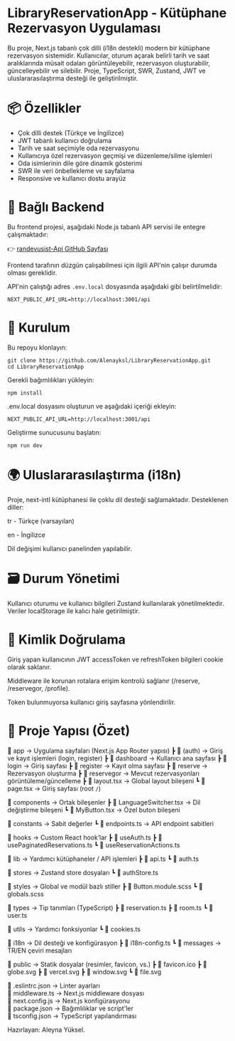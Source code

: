 # LibraryReservationApp - Kütüphane Rezervasyon Uygulaması

Bu proje, Next.js tabanlı çok dilli (i18n destekli) modern bir kütüphane rezervasyon sistemidir. Kullanıcılar, oturum açarak belirli tarih ve saat aralıklarında müsait odaları görüntüleyebilir, rezervasyon oluşturabilir, güncelleyebilir ve silebilir. Proje, TypeScript, SWR, Zustand, JWT ve uluslararasılaştırma desteği ile geliştirilmiştir.

# 📦 Özellikler

-  Çok dilli destek (Türkçe ve İngilizce)
-  JWT tabanlı kullanıcı doğrulama
-  Tarih ve saat seçimiyle oda rezervasyonu
-  Kullanıcıya özel rezervasyon geçmişi ve düzenleme/silme işlemleri
-  Oda isimlerinin dile göre dinamik gösterimi
-  SWR ile veri önbellekleme ve sayfalama
-  Responsive ve kullanıcı dostu arayüz

# 🔗 Bağlı Backend

Bu frontend projesi, aşağıdaki Node.js tabanlı API servisi ile entegre çalışmaktadır:

👉 [randevusist-Api GitHub Sayfası](https://github.com/esmanurgokkaya/randevusist-Api)

Frontend tarafının düzgün çalışabilmesi için ilgili API'nin çalışır durumda olması gereklidir.

API'nin çalıştığı adres `.env.local` dosyasında aşağıdaki gibi belirtilmelidir:

```env
NEXT_PUBLIC_API_URL=http://localhost:3001/api
```
# 🚀 Kurulum
Bu repoyu klonlayın:

```
git clone https://github.com/Alenayksl/LibraryReservationApp.git
cd LibraryReservationApp
```
Gerekli bağımlılıkları yükleyin:

```
npm install
```
.env.local dosyasını oluşturun ve aşağıdaki içeriği ekleyin:

```
NEXT_PUBLIC_API_URL=http://localhost:3001/api
```
Geliştirme sunucusunu başlatın:

```
npm run dev
```
# 🌍 Uluslararasılaştırma (i18n)
Proje, next-intl kütüphanesi ile çoklu dil desteği sağlamaktadır. Desteklenen diller:

tr - Türkçe (varsayılan)

en - İngilizce

Dil değişimi kullanıcı panelinden yapılabilir.

# 🗃️ Durum Yönetimi
Kullanıcı oturumu ve kullanıcı bilgileri Zustand kullanılarak yönetilmektedir. Veriler localStorage ile kalıcı hale getirilmiştir.

# 🔐 Kimlik Doğrulama
Giriş yapan kullanıcının JWT accessToken ve refreshToken bilgileri cookie olarak saklanır.

Middleware ile korunan rotalara erişim kontrolü sağlanır (/reserve, /reservegor, /profile).

Token bulunmuyorsa kullanıcı giriş sayfasına yönlendirilir.

# 📁 Proje Yapısı (Özet)

📁 app                    → Uygulama sayfaları (Next.js App Router yapısı)
 ┣ 📁 (auth)              → Giriş ve kayıt işlemleri (login, register)
 ┣ 📁 dashboard           → Kullanıcı ana sayfası
 ┣ 📁 login               → Giriş sayfası
 ┣ 📁 register            → Kayıt olma sayfası
 ┣ 📁 reserve             → Rezervasyon oluşturma
 ┣ 📁 reservegor          → Mevcut rezervasyonları görüntüleme/güncelleme
 ┣ 📄 layout.tsx          → Global layout bileşeni
 ┗ 📄 page.tsx            → Giriş sayfası (root `/`)

📁 components             → Ortak bileşenler
 ┣ 📄 LanguageSwitcher.tsx → Dil değiştirme bileşeni
 ┗ 📄 MyButton.tsx         → Özel buton bileşeni

📁 constants              → Sabit değerler
 ┗ 📄 endpoints.ts         → API endpoint sabitleri

📁 hooks                 → Custom React hook’lar
 ┣ 📄 useAuth.ts
 ┣ 📄 usePaginatedReservations.ts
 ┗ 📄 useReservationActions.ts

📁 lib                   → Yardımcı kütüphaneler / API işlemleri
 ┣ 📄 api.ts
 ┗ 📄 auth.ts

📁 stores                → Zustand store dosyaları
 ┗ 📄 authStore.ts

📁 styles                → Global ve modül bazlı stiller
 ┣ 📄 Button.module.scss
 ┗ 📄 globals.scss

📁 types                 → Tip tanımları (TypeScript)
 ┣ 📄 reservation.ts
 ┣ 📄 room.ts
 ┗ 📄 user.ts

📁 utils                 → Yardımcı fonksiyonlar
 ┗ 📄 cookies.ts

📁 i18n                  → Dil desteği ve konfigürasyon
 ┣ 📄 i18n-config.ts
 ┗ 📁 messages           → TR/EN çeviri mesajları

📁 public                → Statik dosyalar (resimler, favicon, vs.)
 ┣ 📄 favicon.ico
 ┣ 📄 globe.svg
 ┣ 📄 vercel.svg
 ┣ 📄 window.svg
 ┗ 📄 file.svg

📄 .eslintrc.json        → Linter ayarları  
📄 middleware.ts         → Next.js middleware dosyası  
📄 next.config.js        → Next.js konfigürasyonu  
📄 package.json          → Bağımlılıklar ve script'ler  
📄 tsconfig.json         → TypeScript yapılandırması  

Hazırlayan: Aleyna Yüksel.
